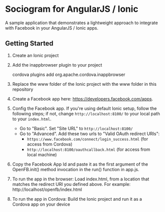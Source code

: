 # Sociogram for AngularJS / Ionic #

A sample application that demonstrates a lightweight approach to integrate with Facebook in your AngularJS / Ionic apps.


## Getting Started ##

1. Create an Ionic project

2. Add the inappbrowser plugin to your project

   cordova plugins add org.apache.cordova.inappbrowser

3. Replace the www folder of the Ionic project with the www folder in this repository

4. Create a Facebook app here: https://developers.facebook.com/apps.
5. Config the Facebook app. If you're using default Ionic setup, follow the following steps; if not, change `http://localhost:8100/` to your local path to your `index.html`.
    * Go to "Basic". Set "Site URL" to `http://localhost:8100/`
    * Go to "Advanced". Add these two urls to "Valid OAuth redirect URIs":
        - `https://www.facebook.com/connect/login_success.html` (for access from Cordova)
        - `http://localhost:8100/oauthcallback.html` (for access from local machine)

5. Copy the Facebook App Id and paste it as the first argument of the OpenFB.init() method invocation in the run() function in app.js.

6. To run the app in the browser: Load index.html, from a location that matches the redirect URI you defined above. For example: http://localhost/openfb/index.html

7. To run the app in Cordova: Build the Ionic project and run it as a Cordova app on your device
